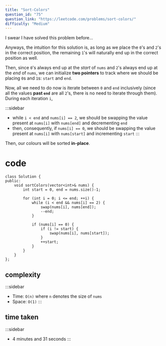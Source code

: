 ```yaml
---
title: "Sort-Colors"
question_id: "75"
question_link: "https://leetcode.com/problems/sort-colors/"
difficulty: "Medium"
---
```


I swear I have solved this problem before...

<!-- Priority #1: ? -->

Anyways, the intuition for this solution is,
as long as we place the `0`'s and `2`'s in the correct position,
the remaining `1`'s will naturally end up in the correct position as well.

<!-- Some say it's machines. Others, data. But... -->

Then, since `0`'s always end up at the *start* of `nums` and `2`'s always end up at the *end* of `nums`,
we can initialize **two pointers** to track where we should be placing `0`s and `1`s: `start` and `end`.

<!-- ...one answer has persisted across generations. -->

Now, all we need to do now is iterate between `0` and `end` inclusively (since all the values **past `end`** are all `2`'s,
there is no need to iterate through them).
During each iteration `i`, 

<!-- Te mea nui o te ao... -->

:::sidebar
- while `i < end` and `nums[i] == 2`, we should be swapping the value present at `nums[i]` with `nums[end]` and decrementing `end`
- then, consequently, if `nums[i] == 0`, we should be swapping the value present at `nums[i]` with `nums[start]` and incrementing `start`
:::

<!-- he tāngata, he tāngata, he tāngata -->

Then, our colours will be sorted **in-place**.

# cod<span>e</span>

```{.cpp}
class Solution {
public:
    void sortColors(vector<int>& nums) {
        int start = 0, end = nums.size()-1;

        for (int i = 0; i <= end; ++i) {
            while (i < end && nums[i] == 2) {
                swap(nums[i], nums[end]);
                --end;
            }

            if (nums[i] == 0) {
                if (i != start) {
                    swap(nums[i], nums[start]);
                }
                ++start;
            }
        }
    }
};
```

## complexit<span>y</span>

:::sidebar
- Time: `O(n)` where `n` denotes the size of `nums`
- Space: `O(1)`
:::

## time take<span>n</span>

:::sidebar
- 4 minutes and 31 seconds
:::
